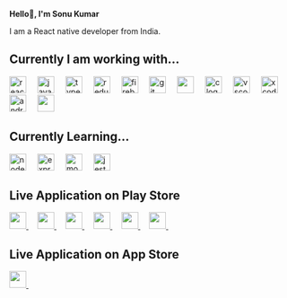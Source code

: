 **Hello👋, I'm Sonu Kumar**

I am a React native developer from India.

## Currently I am working with...

<div align="left">
  <img src="https://reactnative.dev/img/header_logo.svg" alt="reactnative" width="30" height="30"/>
  <img width="12" />
  <img src="https://cdn.jsdelivr.net/gh/devicons/devicon/icons/javascript/javascript-original.svg" height="30" alt="javascript logo"  />
  <img width="12" />
  <img src="https://cdn.jsdelivr.net/gh/devicons/devicon/icons/typescript/typescript-original.svg" height="30" alt="typescript logo"  />
  <img width="12" />
  <img src="https://cdn.jsdelivr.net/gh/devicons/devicon/icons/redux/redux-original.svg" height="30" alt="redux logo"  />
  <img width="12" />
  <img src="https://cdn.jsdelivr.net/gh/devicons/devicon/icons/firebase/firebase-plain.svg" height="30" alt="firebase logo"  />
  <img width="12" />
  <img src="https://cdn.jsdelivr.net/gh/devicons/devicon/icons/git/git-original.svg" height="30" alt="git logo"  />
  <img width="12" />
  <img src="https://upload.wikimedia.org/wikipedia/commons/thumb/c/c2/GitHub_Invertocat_Logo.svg/450px-GitHub_Invertocat_Logo.svg.png" height="30"  />
  <img width="12" />
  <img src="https://cdn.jsdelivr.net/gh/devicons/devicon/icons/c/c-original.svg" height="30" alt="c logo"  />
  <img width="12" />
  <img src="https://cdn.jsdelivr.net/gh/devicons/devicon/icons/vscode/vscode-original.svg" height="30" alt="vscode logo"  />
  <img width="12" />
  <img src="https://cdn.jsdelivr.net/gh/devicons/devicon/icons/xcode/xcode-original.svg" height="30" alt="xcode logo"  />
  <img width="12" />
  <img src="https://cdn.jsdelivr.net/gh/devicons/devicon/icons/androidstudio/androidstudio-original.svg" height="30" alt="androidstudio logo"  />
  <img width="12" />
  <img src="https://res.cloudinary.com/postman/image/upload/t_team_logo/v1629869194/team/2893aede23f01bfcbd2319326bc96a6ed0524eba759745ed6d73405a3a8b67a8" height="30"  />
</div>

## Currently Learning...

<div align="left">
  <img src="https://cdn.jsdelivr.net/gh/devicons/devicon/icons/nodejs/nodejs-original.svg" height="30" alt="nodejs logo"  />
  <img width="12" />
  <img src="https://cdn.jsdelivr.net/gh/devicons/devicon/icons/express/express-original.svg" height="30" alt="express logo"  />
  <img width="12" />
  <img src="https://cdn.jsdelivr.net/gh/devicons/devicon/icons/mongodb/mongodb-original.svg" height="30" alt="mongodb logo"  />
  <img width="12" />
  <img src="https://cdn.jsdelivr.net/gh/devicons/devicon/icons/jest/jest-plain.svg" height="30" alt="jest logo"  />
  <img width="12" />
</div>

<h2 align="left">Live Application on Play Store</h2>

<div align="left">  
  <a href='https://play.google.com/store/apps/details?id=com.onestack.bharatbank&hl=en-IN'>   
    <img src="https://is1-ssl.mzstatic.com/image/thumb/Purple116/v4/2e/0a/56/2e0a56a9-ef92-796c-099b-30700965fb41/AppIcon-0-0-1x_U007emarketing-0-5-0-0-85-220.png/246x0w.webp" height="30"  />  
  </a>  
  <img width="12" /> 
  <a href='https://play.google.com/store/apps/details?id=com.onestack.mahabaleshwarucb&hl=en-IN'>   
    <img src="https://play-lh.googleusercontent.com/6ilKUexmSbwwJXtOkvBCexZ2PdWrBEMNqPsViAjIaCruuk0rBiMeWb7O4MhDpLUbIlY=w240-h480-rw" height="30"  />  
  </a>  
  <img width="12" />  
  <a href='https://play.google.com/store/apps/details?id=com.onestack.sanmatilist&hl=en-IN'>   
    <img src="https://play-lh.googleusercontent.com/GH0YY0GDjJKGrAZ5wqhV5d4fNTiJkN07JxnncHMYaoiLmX-2rshnZpr2RzsiVxqoC9FF=w240-h480-rw" height="30"  />  
  </a>  
  <img width="12" />  
  <a href='https://play.google.com/store/apps/details?id=com.onestack.gajananjjit'>   
    <img src="https://play-lh.googleusercontent.com/Lkp7v_MbJDMONqRrzf76euM8XVFbFlQy8Mgm3aXG2mvlGlQQje4KCtlC6N_wnHxnTVM=w240-h480-rw" height="30"  />  
  </a>  
  <img width="12" />  
  <a href='https://play.google.com/store/apps/details?id=com.onestack.mahavirfinacus'>   
    <img src="https://play-lh.googleusercontent.com/H-gWXVac-b62WJmmC7ZbWds5WctHUM0CICOOcrWfrSldkrNLbaXdBf03VZHx6XtpOVE=w240-h480-rw" height="30"  />  
  </a>  
  <img width="12" />  
  <a href='https://play.google.com/store/apps/details?id=com.onestack.rajmataucb'>   
    <img src="https://play-lh.googleusercontent.com/BtIlD7pRFPUt_Bg7715cdEt0Bg_Fb6orP6XMZsIEjOeDR68dz3EiiIGKhwJk9PeUL1w=w240-h480-rw" height="30"  />  
  </a>  
  <img width="12" />  
</div>

<h2 align="left">Live Application on App Store</h2>

<div align="left">  
  <a href='https://apps.apple.com/in/app/onestack-bharat-bank/id6469589695'>   
    <img src="https://is1-ssl.mzstatic.com/image/thumb/Purple116/v4/2e/0a/56/2e0a56a9-ef92-796c-099b-30700965fb41/AppIcon-0-0-1x_U007emarketing-0-5-0-0-85-220.png/246x0w.webp" height="30"  />  
  </a>  
  <img width="12" />
</div>


